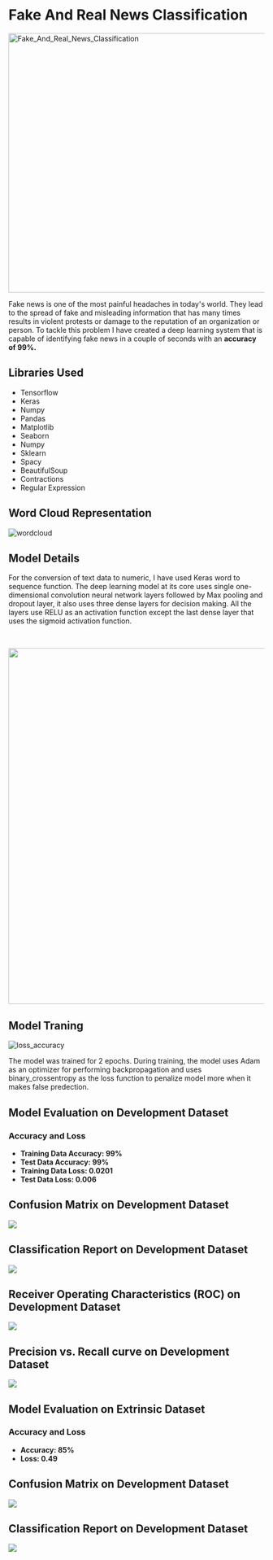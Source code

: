 # Fake And Real News Classification
<img src="https://ichef.bbci.co.uk/news/976/cpsprodpb/089D/production/_111750220_gettyimages-1215064495.jpg" alt="Fake_And_Real_News_Classification" width="1000" height="510">
<p>Fake news is one of the most painful headaches in today's world. They lead to the spread of fake and misleading information that has many times results in violent protests or damage to the reputation of an organization or person. To tackle this problem I have created a deep learning system that is capable of identifying fake news in a couple of seconds with an <b>accuracy of 99%.</b></p>
<h2>Libraries Used</h2>
<ul>
  <li>Tensorflow</li>
  <li>Keras</li>
  <li>Numpy</li>
  <li>Pandas </li>
  <li>Matplotlib</li>
  <li>Seaborn</li>
  <li>Numpy</li>
  <li>Sklearn</li>
  <li>Spacy</li>
  <li>BeautifulSoup</li>
  <li>Contractions</li>
  <li>Regular Expression</li>
</ul>
<h2>Word Cloud Representation</h2>
<img src="https://github.com/NavinBondade/Fake_And_Real_News_Classification/blob/main/Graphs/Word%20Cloud%20Representation.jpg" alt="wordcloud" >
<h2>Model Details</h2>
<p>For the conversion of text data to numeric, I have used Keras word to sequence function. The deep learning model at its core uses single one-dimensional convolution neural network layers followed by Max pooling and dropout layer,  it also uses three dense layers for decision making. All the layers use RELU as an activation function except the last dense layer that uses the sigmoid activation function.</p>
<br>
<p align="center">
  <img src="https://github.com/NavinBondade/Fake_And_Real_News_Classification/blob/main/Graphs/model.png" height="700">
</p>
<h2>Model Traning</h2>
<img src="https://github.com/NavinBondade/Fake_And_Real_News_Classification/blob/main/Graphs/Model%20Training.jpg" alt="loss_accuracy">
<p>The model was trained for 2 epochs. During training, the model uses Adam as an optimizer for performing backpropagation and uses binary_crossentropy as the loss function to penalize model more when it makes false predection.</p>
<h2>Model Evaluation on Development Dataset</h2>
<h3>Accuracy and Loss</h3>
<ul>
  <li><b>Training Data Accuracy: 99%</b></li>
  <li><b>Test Data Accuracy: 99%</b></li>
  <li><b>Training Data Loss: 0.0201</b></li> 
  <li><b>Test Data Loss: 0.006</b></li> 
</ul>
<h2>Confusion Matrix on Development Dataset</h2>
<img src="https://github.com/NavinBondade/Fake_And_Real_News_Classification/blob/main/Graphs/Confusion%20Matrix%20Development%20Data.png">
<h2>Classification Report on Development Dataset</h2>
<img src="https://github.com/NavinBondade/Fake_And_Real_News_Classification/blob/main/Graphs/Classification%20Report%20development%20data.png">   
<h2>Receiver Operating Characteristics (ROC) on Development Dataset</h2>
<img src="https://github.com/NavinBondade/Fake_And_Real_News_Classification/blob/main/Graphs/ROC.png">  
<h2>Precision vs. Recall curve on Development Dataset</h2>
<img src="https://github.com/NavinBondade/Fake_And_Real_News_Classification/blob/main/Graphs/Precision%20vs.%20Recall%20curve.png">
<h2>Model Evaluation on Extrinsic Dataset</h2>
<h3>Accuracy and Loss</h3>
<ul>
  <li><b>Accuracy: 85%</b></li>
  <li><b>Loss: 0.49</b></li> 
</ul>
<h2>Confusion Matrix on Development Dataset</h2>
<img src="https://github.com/NavinBondade/Fake_And_Real_News_Classification/blob/main/Graphs/Confusion%20Matrix%20For%20Fake%20News%20Dataset.png">
<h2>Classification Report on Development Dataset</h2>
<img src="https://github.com/NavinBondade/Fake_And_Real_News_Classification/blob/main/Graphs/Classification%20Report%20For%20Fake%20News%20Dataset.png">   









